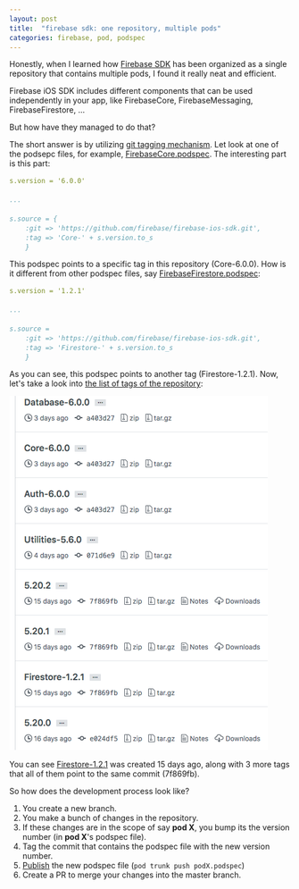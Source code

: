 ```yaml
---
layout: post
title:  "firebase sdk: one repository, multiple pods"
categories: firebase, pod, podspec
---
```

Honestly, when I learned how [Firebase SDK](https://github.com/firebase/firebase-ios-sdk) has been organized as a single repository that contains multiple pods, I found it really neat and efficient.

Firebase iOS SDK includes different components that can be used independently in your app, like FirebaseCore, FirebaseMessaging, FirebaseFirestore, ...

But how have they managed to do that?

The short answer is by utilizing [git tagging mechanism](https://git-scm.com/book/en/v2/Git-Basics-Tagging). Let look at one of the podsepc files, for example, [FirebaseCore.podspec](https://github.com/firebase/firebase-ios-sdk/blob/master/FirebaseCore.podspec). The interesting part is this part:

``` yaml
s.version = '6.0.0'

...

s.source = {
    :git => 'https://github.com/firebase/firebase-ios-sdk.git',
    :tag => 'Core-' + s.version.to_s
    }
```
This podspec points to a specific tag in this repository (Core-6.0.0). How is it different from other podspec files, say [FirebaseFirestore.podspec](https://github.com/firebase/firebase-ios-sdk/blob/master/FirebaseFirestore.podspec):
``` yaml
s.version = '1.2.1'

...

s.source =
    :git => 'https://github.com/firebase/firebase-ios-sdk.git',
    :tag => 'Firestore-' + s.version.to_s
    }
```

As you can see, this podspec points to another tag (Firestore-1.2.1). Now, let's take a look into [the list of tags of the repository](https://github.com/firebase/firebase-ios-sdk/tags):

![](https://github.com/coybit/coybit.github.io/raw/master/assets/screen-shot-2019-04-14-at-10.59.22-am.png)

You can see [Firestore-1.2.1](https://github.com/firebase/firebase-ios-sdk/releases/tag/Firestore-1.2.1) was created 15 days ago, along with 3 more tags that all of them point to the same commit (7f869fb).

So how does the development process look like?

1. You create a new branch.
1. You make a bunch of changes in the repository.
1. If these changes are in the scope of say **pod X**, you bump its the version number  (in **pod X**'s podspec file).
1. Tag the commit that contains the podspec file with the new version number.
1. [Publish](https://guides.cocoapods.org/making/making-a-cocoapod.html) the new podspec file (`pod trunk push podX.podspec`)
1. Create a PR to merge your changes into the master branch.
